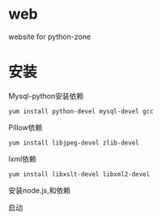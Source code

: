 # web
website for python-zone

# 安装
Mysql-python安装依赖
```
yum install python-devel mysql-devel gcc
```
Pillow依赖
```
yum install libjpeg-devel zlib-devel
```
lxml依赖
```
yum install libxslt-devel libxml2-devel
```

安装node.js,和依赖



启动
